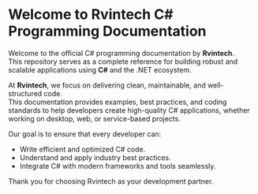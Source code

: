 # Welcome to Rvintech C# Programming Documentation

Welcome to the official C# programming documentation by **Rvintech**.  
This repository serves as a complete reference for building robust and scalable applications using **C#** and the .NET ecosystem.

At **Rvintech**, we focus on delivering clean, maintainable, and well-structured code.  
This documentation provides examples, best practices, and coding standards to help developers create high-quality C# applications, whether working on desktop, web, or service-based projects.

Our goal is to ensure that every developer can:
- Write efficient and optimized C# code.
- Understand and apply industry best practices.
- Integrate C# with modern frameworks and tools seamlessly.

Thank you for choosing Rvintech as your development partner.
